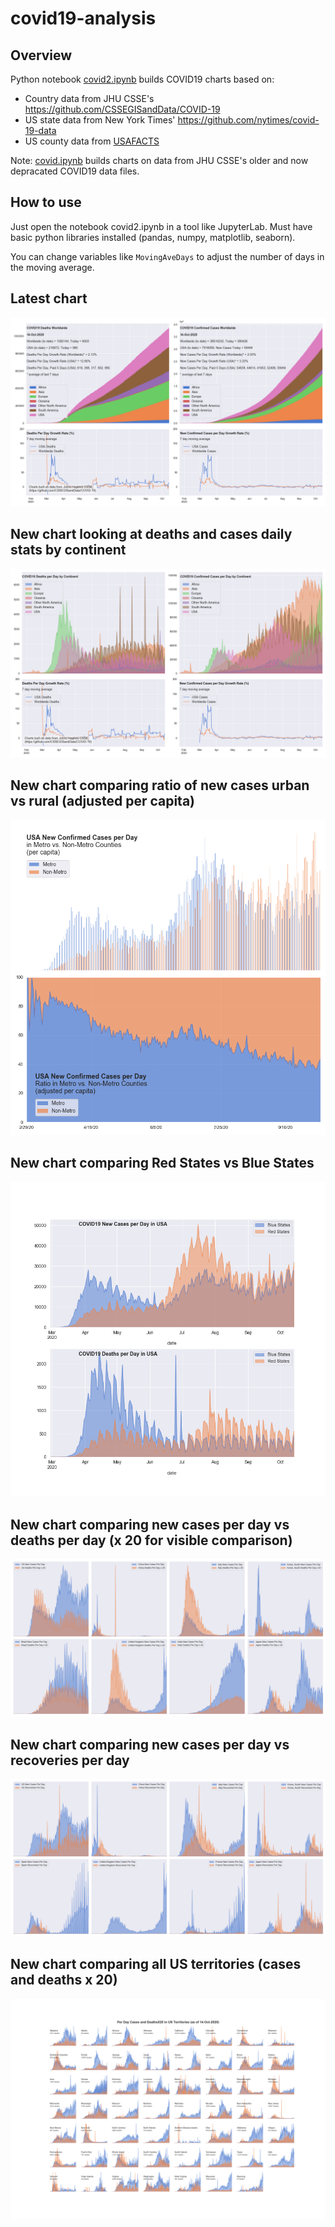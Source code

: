 # covid19-analysis

## Overview
Python notebook [covid2.ipynb](https://github.com/danlaw/covid19-analysis/blob/master/covid2.ipynb) builds COVID19 charts based on:
* Country data from JHU CSSE's https://github.com/CSSEGISandData/COVID-19
* US state data from New York Times' https://github.com/nytimes/covid-19-data
* US county data from [USAFACTS](https://usafacts.org/visualizations/coronavirus-covid-19-spread-map/)

Note: [covid.ipynb](https://github.com/danlaw/covid19-analysis/blob/master/covid.ipynb) builds charts on data from JHU CSSE's older and now depracated COVID19 data files.

## How to use
Just open the notebook covid2.ipynb in a tool like JupyterLab. Must have basic python libraries installed (pandas, numpy, matplotlib, seaborn).

You can change variables like ``MovingAveDays`` to adjust the number of days in the moving average.

## Latest chart
![Latest chart](charts/20201014-covid19-chart.png)

## New chart looking at deaths and cases daily stats by continent
![Comparison chart](charts/20201014-covid19-chart-perday.png)

## New chart comparing ratio of new cases urban vs rural (adjusted per capita)
![Urban rural per capita chart](charts/20201014-US-counties-urban-vs-rural-per-capita.png)

## New chart comparing Red States vs Blue States
![Red vs Blue chart](charts/20201014-compare-daily-red-vs-blue-states.png)

## New chart comparing new cases per day vs deaths per day (x 20 for visible comparison)
![Comparison chart](charts/20201014-comparison-chart.png)

## New chart comparing new cases per day vs recoveries per day
![Recovery chart](charts/20201014-comparison-recovery-chart.png)

## New chart comparing all US territories (cases and deaths x 20)
![Territories chart](charts/20201014-compare-US-territories.png)

